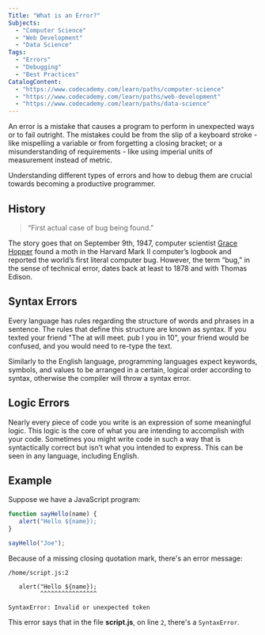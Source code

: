 ```yaml
---
Title: "What is an Error?"
Subjects:
  - "Computer Science"
  - "Web Development"
  - "Data Science"
Tags: 
  - "Errors"
  - "Debugging"
  - "Best Practices"
CatalogContent:
  - "https://www.codecademy.com/learn/paths/computer-science"
  - "https://www.codecademy.com/learn/paths/web-development"
  - "https://www.codecademy.com/learn/paths/data-science"
---
```


An error is a mistake that causes a program to perform in unexpected ways or to fail outright. The mistakes could be from the slip of a keyboard stroke - like mispelling a variable or from forgetting a closing bracket; or a misunderstanding of requirements - like using imperial units of measurement instead of metric. 

Understanding different types of errors and how to debug them are crucial towards becoming a productive programmer.

## History

> “First actual case of bug being found.”

The story goes that on September 9th, 1947, computer scientist [Grace Hopper](https://en.wikipedia.org/wiki/Grace_Hopper) found a moth in the Harvard Mark II computer’s logbook and reported the world’s first literal computer bug. However, the term “bug,” in the sense of technical error, dates back at least to 1878 and with Thomas Edison.

## Syntax Errors

Every language has rules regarding the structure of words and phrases in a sentence. The rules that define this structure are known as syntax. If you texted your friend "The at will meet. pub I you in 10", your friend would be confused, and you would need to re-type the text.

Similarly to the English language, programming languages expect keywords, symbols, and values to be arranged in a certain, logical order according to syntax, otherwise the compiler will throw a syntax error.

## Logic Errors

Nearly every piece of code you write is an expression of some meaningful logic. This logic is the core of what you are intending to accomplish with your code. Sometimes you might write code in such a way that is syntactically correct but isn’t what you intended to express. This can be seen in any language, including English.

## Example

Suppose we have a JavaScript program:

```js
function sayHello(name) {
   alert("Hello ${name});
}

sayHello("Joe");
```

Because of a missing closing quotation mark, there's an error message:

```error
/home/script.js:2

   alert("Hello ${name});
         ^^^^^^^^^^^^^^^^

SyntaxError: Invalid or unexpected token
```

This error says that in the file **script.js**, on line `2`, there's a `SyntaxError`.
